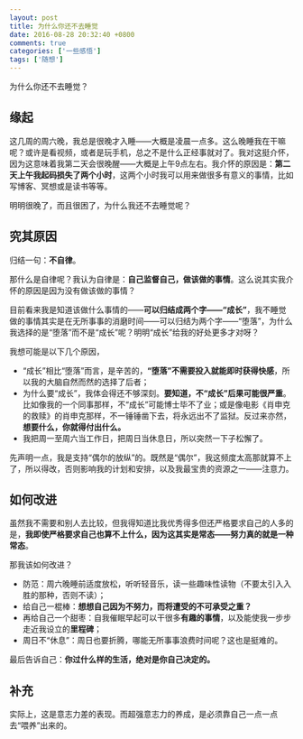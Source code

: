 ```yaml
---
layout: post
title: 为什么你还不去睡觉
date: 2016-08-28 20:32:40 +0800
comments: true
categories: ['一些感悟']
tags: ['随想']
---
```


为什么你还不去睡觉？

<!--more-->

## 缘起

这几周的周六晚，我总是很晚才入睡——大概是凌晨一点多。这么晚睡我在干嘛呢？或许是看视频，或者是玩手机，总之不是什么正经事就对了。我对这挺介怀，因为这意味着我第二天会很晚醒——大概是上午9点左右。我介怀的原因是：**第二天上午我起码损失了两个小时**，这两个小时我可以用来做很多有意义的事情，比如写博客、冥想或是读书等等。

明明很晚了，而且很困了，为什么我还不去睡觉呢？

## 究其原因

归结一句：**不自律**。

那什么是自律呢？我认为自律是：**自己监督自己，做该做的事情**。这么说其实我介怀的原因是因为没有做该做的事情？

目前看来我是知道该做什么事情的——**可以归结成两个字——“成长”**，我不睡觉做的事情其实是在无所事事的消磨时间——可以归结为两个字——“堕落”，为什么我选择的是“堕落”而不是“成长”呢？明明“成长”给我的好处更多才对呀？

我想可能是以下几个原因，

- “成长”相比“堕落”而言，是辛苦的，**“堕落”不需要投入就能即时获得快感**，所以我的大脑自然而然的选择了后者；
- 为什么要“成长”，我体会得还不够深刻。**要知道，不“成长”后果可能很严重**。比如像我的一个同事那样，不“成长”可能博士毕不了业；或是像电影《肖申克的救赎》的肖申克那样，不一锤锤凿下去，将永远出不了监狱。反过来亦然，**想要什么，你就得付出什么。**
- 我把周一至周六当工作日，把周日当休息日，所以突然一下子松懈了。

先声明一点，我是支持“偶尔的放纵”的。既然是“偶尔”，我这频度太高那就算不上了，所以得改，否则影响我的计划和安排，以及我最宝贵的资源之一——注意力。

## 如何改进

虽然我不需要和别人去比较，但我得知道比我优秀得多但还严格要求自己的人多的是，**我即使严格要求自己也算不上什么，因为这其实是常态——努力真的就是一种常态**。

那我该如何改进？

- 防范：周六晚睡前适度放松，听听轻音乐，读一些趣味性读物（不要太引入入胜的那种，否则不读）；
- 给自己一棍棒：**想想自己因为不努力，而将遭受的不可承受之重？**
- 再给自己一个甜枣：自我催眠早起可以干很多**有趣的事情**，以及能使我一步步走近我设立的**里程碑**；
- 周日不“休息”：周日也要折腾，哪能无所事事浪费时间呢？这也是挺难的。

最后告诉自己：**你过什么样的生活，绝对是你自己决定的。**

## 补充

实际上，这是意志力差的表现。而超强意志力的养成，是必须靠自己一点一点去“喂养”出来的。